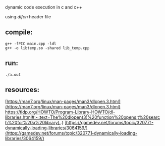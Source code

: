 dynamic code execution in c and c++


using *dlfcn* header file 


## compile:
```
g++ -fPIC main.cpp -ldl
g++ -o libtemp.so -shared lib_temp.cpp

```
## run:
```
./a.out

```



## resources:

[https://man7.org/linux/man-pages/man3/dlopen.3.html](https://man7.org/linux/man-pages/man3/dlopen.3.html)
[https://tldp.org/HOWTO/Program-Library-HOWTO/dl-libraries.html#:~:text=The%20dlopen(3)%20function%20opens,t%20search%20for%20a%20library).](https://tldp.org/HOWTO/Program-Library-HOWTO/dl-libraries.html#:~:text=The%20dlopen(3)%20function%20opens,t%20search%20for%20a%20library).)
[https://gamedev.net/forums/topic/320771-dynamically-loading-libraries/3064159/](https://gamedev.net/forums/topic/320771-dynamically-loading-libraries/3064159/)
